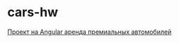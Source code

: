 # cars-hw
[Проект на Angular аренда премиальных автомобилей](https://answer-0885.github.io/cars-hw/)
